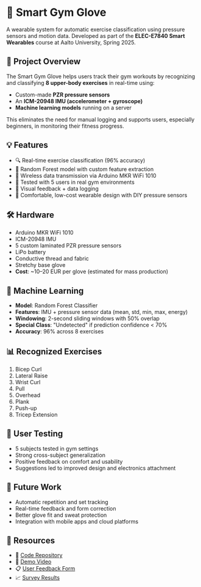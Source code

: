 # 🧤 Smart Gym Glove

A wearable system for automatic exercise classification using pressure sensors and motion data. Developed as part of the **ELEC-E7840 Smart Wearables** course at Aalto University, Spring 2025.

## 📌 Project Overview

The Smart Gym Glove helps users track their gym workouts by recognizing and classifying **8 upper-body exercises** in real-time using:

- Custom-made **PZR pressure sensors**
- An **ICM-20948 IMU (accelerometer + gyroscope)**
- **Machine learning models** running on a server

This eliminates the need for manual logging and supports users, especially beginners, in monitoring their fitness progress.

## 💡 Features

- 🔍 Real-time exercise classification (96% accuracy)
- 🧠 Random Forest model with custom feature extraction
- 📲 Wireless data transmission via Arduino MKR WiFi 1010
- 🧪 Tested with 5 users in real gym environments
- 🎥 Visual feedback + data logging
- 🧤 Comfortable, low-cost wearable design with DIY pressure sensors

## 🛠️ Hardware

- Arduino MKR WiFi 1010  
- ICM-20948 IMU  
- 5 custom laminated PZR pressure sensors  
- LiPo battery  
- Conductive thread and fabric  
- Stretchy base glove  
- **Cost**: ~10–20 EUR per glove (estimated for mass production)

## 🧬 Machine Learning

- **Model**: Random Forest Classifier  
- **Features**: IMU + pressure sensor data (mean, std, min, max, energy)  
- **Windowing**: 2-second sliding windows with 50% overlap  
- **Special Class**: "Undetected" if prediction confidence < 70%  
- **Accuracy**: 96% across 8 exercises

## 📊 Recognized Exercises

1. Bicep Curl  
2. Lateral Raise  
3. Wrist Curl  
4. Pull  
5. Overhead  
6. Plank  
7. Push-up  
8. Tricep Extension

## 👥 User Testing

- 5 subjects tested in gym settings
- Strong cross-subject generalization
- Positive feedback on comfort and usability
- Suggestions led to improved design and electronics attachment

## 🚀 Future Work

- Automatic repetition and set tracking  
- Real-time feedback and form correction  
- Better glove fit and sweat protection  
- Integration with mobile apps and cloud platforms  

## 🔗 Resources

- 📂 [Code Repository](https://github.com/tuebachdinh/SmartWearable)  
- 🎥 [Demo Video](https://drive.google.com/file/d/16nSSFtAXOe5_lulj8GwaVdIF1fUaZ842/view?usp=sharing)  
- 📋 [User Feedback Form](https://docs.google.com/forms/d/e/1FAIpQLSfvB7CHWwMLigTlAv8vrJtwsATprEbYW4zeWv4bxeDWPQdWvA/viewform)  
- 📈 [Survey Results](https://docs.google.com/spreadsheets/d/1oMZYGRMH2nKGzUj-7MaqrUk41iEWf0cLZyOA541Rz_g/edit?usp=sharing)
